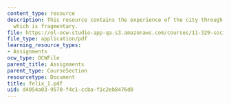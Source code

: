 ```yaml
---
content_type: resource
description: This resource contains the experience of the city through a subway system
  which is fragmentary.
file: https://ol-ocw-studio-app-qa.s3.amazonaws.com/courses/11-329-social-theory-and-the-city-fall-2005/d4054a039570f4c1ccbaf1c2eb8476d8_felix_1.pdf
file_type: application/pdf
learning_resource_types:
- Assignments
ocw_type: OCWFile
parent_title: Assignments
parent_type: CourseSection
resourcetype: Document
title: felix_1.pdf
uid: d4054a03-9570-f4c1-ccba-f1c2eb8476d8
---
```

